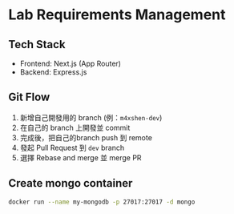 # Lab Requirements Management

## Tech Stack

- Frontend: Next.js (App Router)
- Backend: Express.js

## Git Flow

1. 新增自己開發用的 branch (例：`m4xshen-dev`)
2. 在自己的 branch 上開發並 commit
3. 完成後，把自己的branch push 到 remote
4. 發起 Pull Request 到 `dev` branch
5. 選擇 Rebase and merge 並 merge PR

## Create mongo container

```bash
docker run --name my-mongodb -p 27017:27017 -d mongo
```

